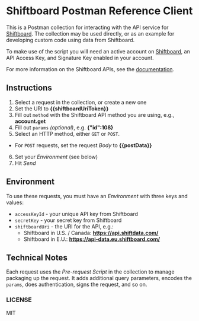 # Shiftboard Postman Reference Client

This is a Postman collection for interacting with the API service for
[Shiftboard](https://shiftboard.com). The collection may be used directly, or as an example for
developing custom code using data from Shiftboard.

To make use of the script you will need an active account on [Shiftboard](https://shiftboard.com),
an API Access Key, and Signature Key enabled in your account.

For more information on the Shiftboard APIs, see the [documentation](http://www.shiftdata.com).


## Instructions

1. Select a request in the collection, or create a new one
2. Set the URI to **{\{shiftboardUriToken}}**
3. Fill out `method` with the Shiftboard API method you are using, e.g., **account.get**
4. Fill out `params` *(optional)*, e.g. **{"id":108}**
5. Select an HTTP method, either `GET` or `POST`.
  * For `POST` requests, set the request *Body* to **{\{postData}}**
6. Set your *Environment* (see below)
7. Hit *Send*


## Environment

To use these requests, you must have an *Environment* with three keys and values:

* `accessKeyId` - your unique API key from Shiftboard
* `secretKey` - your secret key from Shiftboard
* `shiftboardUri` - the URI for the API, e.g.:
  * Shiftboard in U.S. / Canada: **https://api.shiftdata.com/**
  * Shiftboard in E.U.: **https://api-data.eu.shiftboard.com/**


## Technical Notes

Each request uses the *Pre-request Script* in the collection to manage packaging up the request. It adds additional query parameters, encodes the `params`, does authentication, signs the request, and so on.

### LICENSE

MIT
